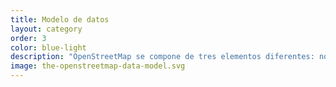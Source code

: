 ```yaml
---
title: Modelo de datos
layout: category
order: 3
color: blue-light
description: "OpenStreetMap se compone de tres elementos diferentes: nodos, caminos y relaciones. Cada uno de ellos puede tener una o más etiquetas dándoles un significado específico."
image: the-openstreetmap-data-model.svg
---
```

